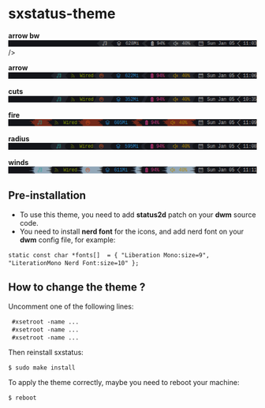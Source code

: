 # sxstatus-theme
<b>arrow bw</b>\
<img align="right">![My Image](https://github.com/diws1/sxstatus-theme/blob/main/screenshot/sx_arrow_bw.png) />

<b>arrow</b>\
![My Image](https://github.com/diws1/sxstatus-theme/blob/main/screenshot/sx_arrow.png)

<b>cuts</b>\
![My Image](https://github.com/diws1/sxstatus-theme/blob/main/screenshot/sx_cuts.png)

<b>fire</b>\
![My Image](https://github.com/diws1/sxstatus-theme/blob/main/screenshot/sx_fire.png)

<b>radius</b>\
![My Image](https://github.com/diws1/sxstatus-theme/blob/main/screenshot/sx_radius.png)

<b>winds</b>\
![My Image](https://github.com/diws1/sxstatus-theme/blob/main/screenshot/sx_winds.png)


## Pre-installation
- To use this theme, you need to add <b>status2d</b> patch on your <b>dwm</b> source code. 
- You need to install <b>nerd font</b> for the icons, and add nerd font on your <b>dwm</b> config file, for example:
```
static const char *fonts[]  = { "Liberation Mono:size=9", "LiterationMono Nerd Font:size=10" };
```
## How to change the theme ?
Uncomment one of the following lines:
```
 #xsetroot -name ...
 #xsetroot -name ...
 #xsetroot -name ...
```
Then reinstall sxstatus:
```
$ sudo make install
```
To apply the theme correctly, maybe you need to reboot your machine:
```
$ reboot
```


